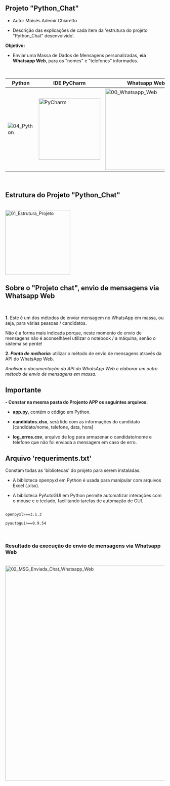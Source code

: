 ## Projeto "Python_Chat"

- Autor Moisés Ademir Chiaretto
  
- Descrição das explicações de cada item da 'estrutura do projeto "Python_Chat" desenvolvido'.

**Objetivo:**

- Enviar uma Massa de Dados de Mensagens personalizadas, **via Whatsapp Web**, para os "nomes" e "telefones" informados.


<br>

|Python           |IDE PyCharm              |Whatsapp Web          |HTML / CSS / JS  	|XPATH	  	|
|-----------------|-------------------------|----------------------|------------------|-----------|
| ![04_Python](https://github.com/moiseschiaretto/Python_MassadeDados/assets/84775466/85379dcd-9c54-435b-806c-3a32f9c3379a) | <img width="194" alt="PyCharm" src="https://github.com/moiseschiaretto/Python_MassadeDados/assets/84775466/3b559cdd-52a3-4d99-8c3a-bad81aaa7731"> | <img width="258" alt="00_Whatsapp_Web" src="https://github.com/moiseschiaretto/Python_Chat/assets/84775466/e073a334-293b-4d27-a759-024d32a78c27"> | <img width="236" alt="00_HTML_CSS_JS" src="https://github.com/moiseschiaretto/Python_MassadeDados/assets/84775466/950d0762-c8b2-4d30-9d6e-af34006b3ac9"> | <img width="142" alt="00_XPATH" src="https://github.com/moiseschiaretto/Python_MassadeDados/assets/84775466/c89d3bdd-4d14-4f43-ac2c-93d7382cafdc"> |

<br>

## Estrutura do Projeto "Python_Chat"
<br>

<img width="205" alt="01_Estrutura_Projeto" src="https://github.com/moiseschiaretto/Python_Chat/assets/84775466/a882a52a-2aee-402e-b871-b0147830d968">



## Sobre o "Projeto chat", envio de mensagens via Whatsapp Web
<br>

**1.** Este é um dos métodos de enviar mensagem no WhatsApp em massa, ou seja, para várias pessoas / candidatos.

Não é a forma mais indicada porque, neste momento de envio de mensagens não é aconselhável utilizar o notebook / a máquina, senão o sistema se perde!

**2. _Ponto de melhoria:_** utilizar o método de envio de mensagens através da API do WhatsApp Web.

_Analisar a documentação da API do WhatsApp Web e elaborar um outro método de envio de mensagens em massa._


## Importante

**- Constar na mesma pasta do Projento APP os seguintes arquivos:**

- **app.py**, contém o código em Python.

- **candidatos.xlsx**, será lido com as informações do candidato [candidato/nome, telefone, data, hora]

- **log_erros.csv**, arquivo de log para armazenar o candidato/nome e telefone que não foi enviada a mensagem em caso de erro.


## Arquivo 'requeriments.txt'

Constam todas as 'bibliotecas' do projeto para serem instaladas.

- A biblioteca openpyxl em Python é usada para manipular com arquivos Excel (.xlsx).

- A biblioteca PyAutoGUI em Python permite automatizar interações com o mouse e o teclado, facilitando tarefas de automação de GUI.

```

openpyxl>==3.1.3

pyautogui>==0.9.54

```
<br>

### Resultado da execução de envio de mensagens via Whatsapp Web
<br>

<img width="680" alt="02_MSG_Enviada_Chat_Whatsapp_Web" src="https://github.com/moiseschiaretto/Python_Chat/assets/84775466/cdf43452-0ffc-4c79-9d8e-20ff31e5999c">


<br>

